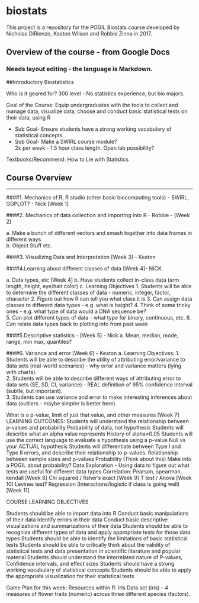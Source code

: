 # biostats

This project is a repository for the POGIL Biostats course developed by Nicholas DiRienzo, Keaton Wilson and Robbie Zinna in 2017.

## Overview of the course - from Google Docs
 
### Needs layout editing - the language is Markdown. 

##Introductory Biostatistics

Who is it geared for? 300 level - No statistics experience, but bio majors.  

Goal of the Course: Equip undergraduates with the tools to collect and manage data, visualize data, choose and conduct basic statistical tests on their data, using R  
  * Sub Goal- Ensure students have a strong working vocabulary of statistical concepts  
  * Sub Goal- Make a SWIRL course module?   
2x per week - 1.5 hour class length. Open lab possibility?

Textbooks/Recommend: How to Lie with Statistics

## Course Overview
***
####1. Mechanics of R, R studio (other basic biocomputing tools) - SWIRL, GGPLOT? - Nick  [Week 1]

####2. Mechanics of data collection and importing into R - Robbie - [Week 2]

  
a. Make a bunch of different vectors and smash together into data frames in different ways  
b. Object Stuff etc.  

####3. Visualizing Data and Interpretation [Week 3] - Keaton

####4.Learning about different classes of data [Week 4]- NICK

a. Data types, etc [Week 4]
b. Have students collect in-class data (arm length, height, eye/hair color)
c. Learning Objectives
    1. Students will be able to determine the different classes of data - numeric, integer, factor, character
    2. Figure out how R can tell you what class it is
    3. Can assign data classes to different data types - e.g. what is height?
    4. Think of some tricky ones - e.g. what type of data would a DNA sequence be?  
    5. Can plot different types of data - what type for binary, continuous, etc. 
    6. Can relate data types back to plotting info from past week  
    
####5.Descriptive statistics - [Week 5] - Nick
a. Mean, median, mode, range, min max, quantiles?

####6. Variance and error [Week 6] - Keaton
a. Learning Objectives:
    1. Students will be able to describe the utility of attributing error/variance to data sets (real-world scenarios) - why error and variance matters (lying with charts).  
    2. Students will be able to describe different ways of attributing error to data sets (SE, SD, CI, variance) - REAL definition of 95% confidence interval (subtle, but important).  
    3. Students can use variance and error to make interesting inferences about data (outliers - maybe simpler is better here).  
    
What is a p-value, limit of just that value, and other measures [Week 7]
LEARNING OUTCOMES:
Students will understand the relationship between p-values and probability
Probability of data, not hypothesis
Students will describe what an alpha value represents
History of alpha=0.05
Students will use the correct language to evaluate a hypothesis using a p-value
Null vs your ACTUAL hypothesis
Students will differentiate between Type I and Type II errors, and describe their relationship to p-values.
Relationship between sample sizes and p-values
Probability (Think about this)
Make into a POGIL about probability?
Data Exploration - Using data to figure out what tests are useful for different data types
Correlation: Pearson, spearman, kendall [Week 8]
Chi squared / fisher’s exact [Week 9]
T test / Anova [Week 10]
Levines test?
Regression (Interactions/logistic if class is going well) [Week 11]

COURSE LEARNING OBJECTIVES

Students should be able to import data into R
Conduct basic manipulations of their data
Identify errors in their data
Conduct basic descriptive visualizations and summarizations of their data
Students should be able to recognize different types of data and apply appropriate tests for those data types
Students should be able to identify the limitations of basic statistical tests
Students should be able to critically think about the validity of statistical tests and data presentation in scientific literature and popular material
Students should understand the interrelated nature of P-values, Confidence intervals, and effect sizes
Students should have a strong working vocabulary of statistical concepts
Students should be able to apply the appropriate visualization for their statistical tests

Game Plan for this week:
Resources within R:
Iris Data set (iris) - 4 measures of flower traits (numeric) across three different species (factors). 
